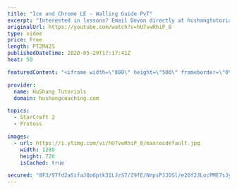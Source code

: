 ```yaml
---
title: "Ice and Chrome LE - Walling Guide PvT"
excerpt: "Interested in lessons? Email Devon directly at hushangtutorials@outlook.com ------------------------------------------------------------------------------------------------------- Want to support HuShang Tutorials directly? Patreon is a website where you can contribute a monthly donation that will help"
originalUrl: https://youtube.com/watch?v=hU7vwRhiP_8
type: video
price: Free
length: PT2M42S
publishedDateTime: 2020-05-29T17:17:41Z
heat: 50

featuredContent: "<iframe width=\"800\" height=\"500\" frameborder=\"0\" src=\"https://www.youtube.com/embed/hU7vwRhiP_8\" allow=\"accelerometer; autoplay; encrypted-media; gyroscope; picture-in-picture\" allowfullscreen></iframe>"

provider:
  name: HuShang Tutorials
  domain: hushangcoaching.com

topics:
  - StarCraft 2
  - Protoss

images:
  - url: https://i.ytimg.com/vi/hU7vwRhiP_8/maxresdefault.jpg
    width: 1280
    height: 720
    isCached: true

secured: "8F3/97fd2aSifaJQo6ptk31LJzS7/Z9fE/NnpsPJJOSl/e20f2JLocPME7sJyPSjlJOp/3V78P2AwbYgw5RPjW48BnOcDkKrkPDq3LH9f+avv5Y3M7eKqWZoQmBM2HVzUFgsT4quoWj14uq+NaXxc78NIPk7jyC2KjasDyLWGCLQXaCe0g1lCNJLphvXlbxcRsU5001/WKigGnscFrrRbrk7h/kU2S0fYUJZOqrXuzE7w5p0hOytP3fueuxjNbRHcM700RVhbi4YExKLT8IT1NuFUauwfusgwZTldtouLWw08Y9i7W6tFaYBHKCeeUgZ/dLFqCTLtyP2Tn2ifiT5HpBZzI/N6SAOvRwbCJpFLi/J6A5LYf5He5y10BNIgJWcWHwdO70BfVSqs8ZSXCXTIUiZwpPLh73jBQ5lFOp1/Vk=;EHAJwDwNd4pid80RNzPF9g=="
---
```


